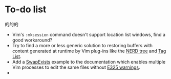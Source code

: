 # To-do list
的的的

 * Vim's `:mksession` command doesn't support location list windows, find a good workaround?
 * Try to find a more or less generic solution to restoring buffers with content generated at runtime by Vim plug-ins like the [NERD tree](http://www.vim.org/scripts/script.php?script_id=1658) and [Tag List](http://www.vim.org/scripts/script.php?script_id=273).
 * Add a [SwapExists](http://vimdoc.sourceforge.net/htmldoc/autocmd.html#SwapExists) example to the documentation which enables multiple Vim processes to edit the same files without [E325 warnings](http://vimdoc.sourceforge.net/htmldoc/usr_11.html#E325).
 * 
